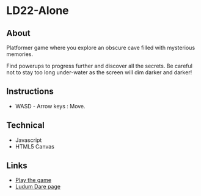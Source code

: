 # LD22-Alone

## About

Platformer game where you explore an obscure cave filled with mysterious memories.

Find powerups to progress further and discover all the secrets. Be careful not to stay too long under-water as the screen will dim darker and darker!

## Instructions

- WASD - Arrow keys : Move.

## Technical

- Javascript
- HTML5 Canvas

## Links

- [Play the game]()
- [Ludum Dare page](http://ludumdare.com/compo/ludum-dare-22/?action=preview&uid=6851)

